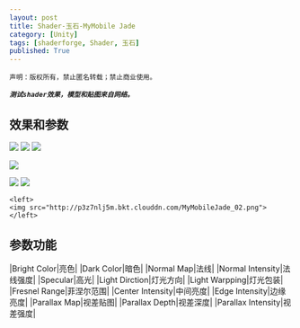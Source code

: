 ```yaml
---
layout: post
title: Shader-玉石-MyMobile Jade
category: [Unity]
tags: [shaderforge, Shader, 玉石]
published: True
---
```



`声明：版权所有，禁止匿名转载；禁止商业使用。`

***`测试shader效果，模型和贴图来自网络。`***

## 效果和参数 ##
<left>
	<img src="http://p3z7nlj5m.bkt.clouddn.com/MyMobileJade01.gif">
	<img src="http://p3z7nlj5m.bkt.clouddn.com/MyMobileJade01.png">
	<img src="http://p3z7nlj5m.bkt.clouddn.com/MyMobileJade02.png">
	</left>
<p></p>
<left>
	<img src="http://p3z7nlj5m.bkt.clouddn.com/MyMobileJade02.gif">
	</left>
<p></p>
<left>
	<img src="http://p3z7nlj5m.bkt.clouddn.com/MyMobileJade03.png">
	<img src="http://p3z7nlj5m.bkt.clouddn.com/MyMobileJade04.png">
	</left>
	
	<left>
	<img src="http://p3z7nlj5m.bkt.clouddn.com/MyMobileJade_02.png">
	</left>
	
	
## 参数功能 ##

|Bright Color|亮色|
|Dark Color|暗色|
|Normal Map|法线|
|Normal Intensity|法线强度|
|Specular|高光|
|Light Dirction|灯光方向|
|Light Warpping|灯光包装|
|Fresnel Range|菲涅尔范围|
|Center Intensity|中间亮度|
|Edge Intensity|边缘亮度|
|Parallax Map|视差贴图|
|Parallax Depth|视差深度|
|Parallax Intensity|视差强度|

